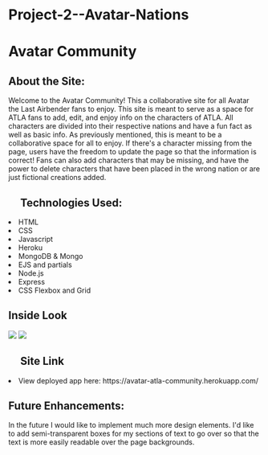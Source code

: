 # Project-2--Avatar-Nations
<h1>Avatar Community</h1>

<h2>About the Site:</h2>Welcome to the Avatar Community! This a collaborative site for all Avatar the Last Airbender fans to enjoy. This site is meant to serve as a space for ATLA fans to add, edit, and enjoy info on the characters of ATLA. All characters are divided into their respective nations and have a fun fact as well as basic info. As previously mentioned, this is meant to be a collaborative space for all to enjoy. If there's a character missing from the page, users have the freedom to update the page so that the information is correct! Fans can also add characters that may be missing, and have the power to delete characters that have been placed in the wrong nation or are just fictional creations added. 

<ul><h2>Technologies Used: </h2></ul> 
 <li> HTML</li>
  <li>CSS</li>
  <li>Javascript</li>
  <li>Heroku</li>
  <li>MongoDB & Mongo</li>
  <li>EJS and partials</li> 
  <li>Node.js</li>
  <li>Express</li>
  <li>CSS Flexbox and Grid</li>

<h2>Inside Look</h2>
<img src="https://i.imgur.com/sfDn4u6.jpg">
<img src="https://i.imgur.com/PJLvzDR.png">

<ol><h2>Site Link</h2></ol>
 <li>View deployed app here: https://avatar-atla-community.herokuapp.com/</li>
 

<h2>Future Enhancements:</h2>
In the future I would like to implement much more design elements. I'd like to add semi-transparent boxes for my sections of text to go over so that the text is more easily readable over the page backgrounds.
